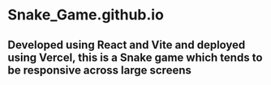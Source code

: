 # Snake_Game.github.io

<h2>Developed using React and Vite and deployed using Vercel, this is a Snake game which tends to be responsive across large screens</h2>